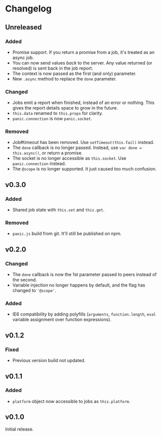 # Changelog

## Unreleased
### Added
- Promise support. If you return a promise from a job, it's treated as an async job.
- You can now send values *back* to the server. Any value returned (or resolved) is sent back in the job report.
- The context is now passed as the first (and only) parameter.
- New `.async` method to replace the `done` parameter.

### Changed
- Jobs emit a report when finished, instead of an error or nothing. This gives the report details space to grow in the future.
- `this.data` renamed to `this.props` for clarity.
- `panic.connection` is now `panic.socket`.

### Removed
- Job#timeout has been removed. Use `setTimeout(this.fail)` instead.
- The `done` callback is no longer passed. Instead, use `var done = this.async()`, or return a promise.
- The socket is no longer accessible as `this.socket`. Use `panic.connection` instead.
- The `@scope` is no longer supported. It just caused too much confusion.

## v0.3.0
### Added
- Shared job state with `this.set` and `this.get`.

### Removed
- `panic.js` build from git. It'll still be published on npm.

## v0.2.0
### Changed
- The `done` callback is now the 1st parameter passed to peers instead of the second.
- Variable injection no longer happens by default, and the flag has changed to `'@scope'`.

### Added
- IE6 compatibility by adding polyfills (`arguments`, `function.length`, `eval` variable assignment over function expressions).

## v0.1.2
### Fixed
- Previous version build not updated.

## v0.1.1
### Added
- `platform` object now accessible to jobs as `this.platform`.

## v0.1.0
Initial release.
